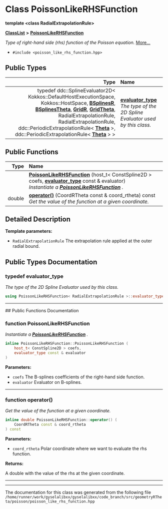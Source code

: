 

# Class PoissonLikeRHSFunction

**template &lt;class RadialExtrapolationRule&gt;**



[**ClassList**](annotated.md) **>** [**PoissonLikeRHSFunction**](classPoissonLikeRHSFunction.md)



_Type of right-hand side (rhs) function of the Poisson equation._ [More...](#detailed-description)

* `#include <poisson_like_rhs_function.hpp>`

















## Public Types

| Type | Name |
| ---: | :--- |
| typedef ddc::SplineEvaluator2D&lt; Kokkos::DefaultHostExecutionSpace, Kokkos::HostSpace, [**BSplinesR**](structBSplinesR.md), [**BSplinesTheta**](structBSplinesTheta.md), [**GridR**](structGridR.md), [**GridTheta**](structGridTheta.md), RadialExtrapolationRule, RadialExtrapolationRule, ddc::PeriodicExtrapolationRule&lt; [**Theta**](structTheta.md) &gt;, ddc::PeriodicExtrapolationRule&lt; [**Theta**](structTheta.md) &gt; &gt; | [**evaluator\_type**](#typedef-evaluator_type)  <br>_The type of the 2D Spline Evaluator used by this class._  |




















## Public Functions

| Type | Name |
| ---: | :--- |
|   | [**PoissonLikeRHSFunction**](#function-poissonlikerhsfunction) (host\_t&lt; ConstSpline2D &gt; coefs, [**evaluator\_type**](classPoissonLikeRHSFunction.md#typedef-evaluator_type) const & evaluator) <br>_Instantiate a_ [_**PoissonLikeRHSFunction**_](classPoissonLikeRHSFunction.md) _._ |
|  double | [**operator()**](#function-operator) (CoordRTheta const & coord\_rtheta) const<br>_Get the value of the function at a given coordinate._  |




























## Detailed Description




**Template parameters:**


* `RadialExtrapolationRule` The extrapolation rule applied at the outer radial bound. 




    
## Public Types Documentation




### typedef evaluator\_type 

_The type of the 2D Spline Evaluator used by this class._ 
```C++
using PoissonLikeRHSFunction< RadialExtrapolationRule >::evaluator_type =  ddc::SplineEvaluator2D< Kokkos::DefaultHostExecutionSpace, Kokkos::HostSpace, BSplinesR, BSplinesTheta, GridR, GridTheta, RadialExtrapolationRule, RadialExtrapolationRule, ddc::PeriodicExtrapolationRule<Theta>, ddc::PeriodicExtrapolationRule<Theta> >;
```




<hr>
## Public Functions Documentation




### function PoissonLikeRHSFunction 

_Instantiate a_ [_**PoissonLikeRHSFunction**_](classPoissonLikeRHSFunction.md) _._
```C++
inline PoissonLikeRHSFunction::PoissonLikeRHSFunction (
    host_t< ConstSpline2D > coefs,
    evaluator_type const & evaluator
) 
```





**Parameters:**


* `coefs` The B-splines coefficients of the right-hand side function. 
* `evaluator` Evaluator on B-splines. 




        

<hr>



### function operator() 

_Get the value of the function at a given coordinate._ 
```C++
inline double PoissonLikeRHSFunction::operator() (
    CoordRTheta const & coord_rtheta
) const
```





**Parameters:**


* `coord_rtheta` Polar coordinate where we want to evaluate the rhs function.



**Returns:**

A double with the value of the rhs at the given coordinate. 





        

<hr>

------------------------------
The documentation for this class was generated from the following file `/home/runner/work/gyselalibxx/gyselalibxx/code_branch/src/geometryRTheta/poisson/poisson_like_rhs_function.hpp`

